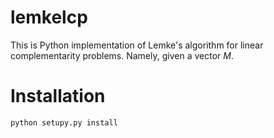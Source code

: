 # lemkelcp

This is Python implementation of Lemke's algorithm for linear complementarity problems. Namely, given a vector $M$.

# Installation

```
python setupy.py install
```